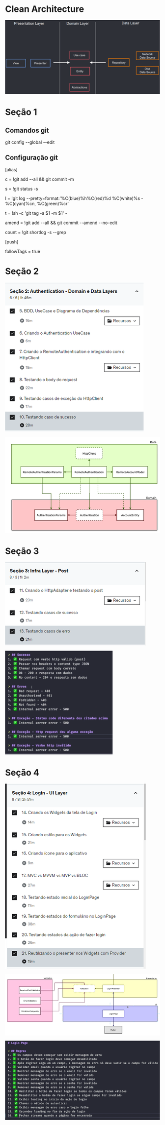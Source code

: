# Clean Architecture 

![alt text](./docs/clean.png "Clean Architecture")

# Seção 1

## Comandos git
git config --global --edit

## Configuração git
[alias]

c = !git add --all && git commit -m

s = !git status -s

l = !git log --pretty=format:'%C(blue)%h%C(red)%d %C(white)%s - %C(cyan)%cn, %C(green)%cr'

t = !sh -c 'git tag -a $1 -m $1' -

amend = !git add --all && git commit --amend --no-edit

count = !git shortlog -s --grep

[push]

followTags = true

# Seção 2

![alt text](./docs/secao2_topicos.png "Seção 2 - Tópicos")

![alt text](./docs/secao2.png "Seção 2 - Diagrama")

# Seção 3

![alt text](./docs/secao3_topicos.png "Seção 3 - Tópicos")

![alt text](./docs/secao3.png "Seção 3 - Cenários")

# Seção 4

![alt text](./docs/secao4_topicos.png "Seção 4 - Tópicos")

![alt text](./docs/secao4_arc.png "Seção 4 - Diagrama")

![alt text](./docs/secao4.png "Seção 4 - Cenários")